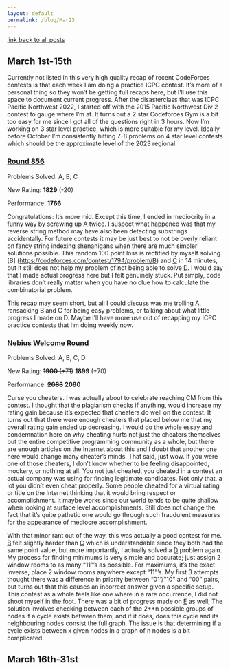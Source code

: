```yaml
---
layout: default
permalink: /blog/Mar23
---
```


[link back to all posts](https://alxwen711.github.io/blog)

## March 1st-15th

Currently not listed in this very high quality recap of recent CodeForces contests is that each week I am doing a practice ICPC contest. It’s more of a personal thing so they won’t be getting full recaps here, but I’ll use this space to document current progress. After the disasterclass that was ICPC Pacific Northwest 2022, I started off with the 2015 Pacific Northwest Div 2 contest to gauge where I’m at. It turns out a 2 star Codeforces Gym is a bit too easy for me since I got all of the questions right in 3 hours. Now I’m working on 3 star level practice, which is more suitable for my level. Ideally before October I’m consistently hitting 7-8 problems on 4 star level contests which should be the approximate level of the 2023 regional.

### [Round 856](https://codeforces.com/contest/1794)

Problems Solved: A, B, C

New Rating: **1829** (-20)

Performance: **1766** 

Congratulations: It’s more mid. Except this time, I ended in mediocrity in a funny way by screwing up [A](https://codeforces.com/contest/1794/problem/A) twice. I suspect what happened was that my reverse string method may have also been detecting substrings accidentally. For future contests it may be just best to not be overly reliant on fancy string indexing shenanigans when there are much simpler solutions possible. This random 100 point loss is rectified by myself solving [B] (https://codeforces.com/contest/1794/problem/B) and [C](https://codeforces.com/contest/1794/problem/C) in 14 minutes, but it still does not help my problem of not being able to solve [D](https://codeforces.com/contest/1794/problem/D). I would say that I made actual progress here but I felt genuinely stuck. Put simply, code libraries don’t really matter when you have no clue how to calculate the combinatorial problem.

This recap may seem short, but all I could discuss was me trolling A, ransacking B and C for being easy problems, or talking about what little progress I made on D. Maybe I’ll have more use out of recapping my ICPC practice contests that I’m doing weekly now.

### [Nebius Welcome Round](https://codeforces.com/contest/1804)

Problems Solved: A, B, C, D

New Rating: ~~**1900** (+71)~~ **1899** (+70)

Performance: ~~**2083**~~ **2080** 

Curse you cheaters. I was actually about to celebrate reaching CM from this contest. I thought that the plagiarism checks if anything, would increase my rating gain because it’s expected that cheaters do well on the contest. It turns out that there were enough cheaters that placed below me that my overall rating gain ended up decreasing. I would do the whole essay and condemnation here on why cheating hurts not just the cheaters themselves but the entire competitive programming community as a whole, but there are enough articles on the Internet about this and I doubt that another one here would change many cheater’s minds. That said, just wow. If you were one of those cheaters, I don’t know whether to be feeling disappointed, mockery, or nothing at all. You not just cheated, you cheated in a contest an actual company was using for finding legitimate candidates. Not only that, a lot you didn’t even cheat properly. Some people cheated for a virtual rating or title on the Internet thinking that it would bring respect or accomplishment. It maybe works since our world tends to be quite shallow when looking at surface level accomplishments. Still does not change the fact that it’s quite pathetic one would go through such fraudulent measures for the appearance of mediocre accomplishment. 

With that minor rant out of the way, this was actually a good contest for me. [B](https://codeforces.com/contest/1804/problem/B) felt slightly harder than [C](https://codeforces.com/contest/1804/problem/C) which is understandable since they both had the same point value, but more importantly, I actually solved a [D](https://codeforces.com/contest/1804/problem/D) problem again. My process for finding minimums is very simple and accurate; just assign 2 window rooms to as many “11”’s as possible. For maximums, it’s the exact inverse, place 2 window rooms anywhere except “11”’s. My first 3 attempts thought there was a difference in priority between “01”/”10” and “00” pairs, but turns out that this causes an incorrect answer given a specific setup. This contest as a whole feels like one where in a rare occurrence, I did not shoot myself in the foot. There was a bit of progress made on [E](https://codeforces.com/contest/1804/problem/E) as well; The solution involves checking between each of the 2**n possible groups of nodes if a cycle exists between them, and if it does, does this cycle and its neighbouring nodes consist the full graph. The issue is that determining if a cycle exists between x given nodes in a graph of n nodes is a bit complicated.




## March 16th-31st

